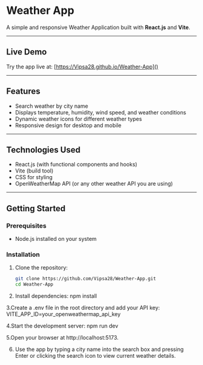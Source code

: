 # Weather App

A simple and responsive Weather Application built with **React.js** and **Vite**.

---

## Live Demo

Try the app live at: [https://Vipsa28.github.io/Weather-App]()

---

## Features

- Search weather by city name
- Displays temperature, humidity, wind speed, and weather conditions
- Dynamic weather icons for different weather types
- Responsive design for desktop and mobile

---

## Technologies Used

- React.js (with functional components and hooks)
- Vite (build tool)
- CSS for styling
- OpenWeatherMap API (or any other weather API you are using)

---

## Getting Started

### Prerequisites

- Node.js installed on your system

### Installation

1. Clone the repository:
   ```bash
   git clone https://github.com/Vipsa28/Weather-App.git
   cd Weather-App
2. Install dependencies:
   npm install

3.Create a .env file in the root directory and add your API key:
    VITE_APP_ID=your_openweathermap_api_key

4.Start the development server:
    npm run dev

5.Open your browser at http://localhost:5173.

6. Use the app by typing a city name into the search box and pressing Enter or clicking the search icon to view current weather details.
